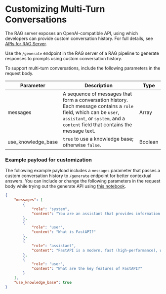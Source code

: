 <!--
  SPDX-FileCopyrightText: Copyright (c) 2025 NVIDIA CORPORATION & AFFILIATES. All rights reserved.
  SPDX-License-Identifier: Apache-2.0
-->

# Customizing Multi-Turn Conversations

The RAG server exposes an OpenAI-compatible API, using which developers can provide custom conversation history.
For full details, see [APIs for RAG Server](./api_reference/openapi_schema.json).

Use the `/generate` endpoint in the RAG server of a RAG pipeline to generate responses to prompts using custom conversation history.

To support multi-turn conversations, include the following parameters in the request body.


| Parameter   | Description | Type   |
|-------------|-------------|--------|
| messages | A sequence of messages that form a conversation history. Each message contains a `role` field, which can be `user`, `assistant`, or `system`, and a `content` field that contains the message text. | Array |
| use_knowledge_base | `true` to use a knowledge base; otherwise `false`. | Boolean |



### Example payload for customization

The following example payload includes a `messages` parameter that passes a custom conversation history to `/generate` endpoint for better contextual answers. You can include or change the following parameters in the request body while trying out the generate API using [this notebook](../notebooks/retriever_api_usage.ipynb).


```json
{
    "messages": [
        {
            "role": "system",
            "content": "You are an assistant that provides information about FastAPI."
        },
        {
            "role": "user",
            "content": "What is FastAPI?"
        },
        {
            "role": "assistant",
            "content": "FastAPI is a modern, fast (high-performance), web framework for building APIs with Python 3.6+ based on standard Python type hints."
        },
        {
            "role": "user",
            "content": "What are the key features of FastAPI?"
        }
    ],
    "use_knowledge_base": true
}
```

